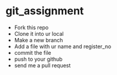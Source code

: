 # git_assignment

- Fork this repo
- Clone it into ur local
- Make a new branch
- Add a file with ur name and register_no
- commit the file
- push to your github
- send me a pull request
